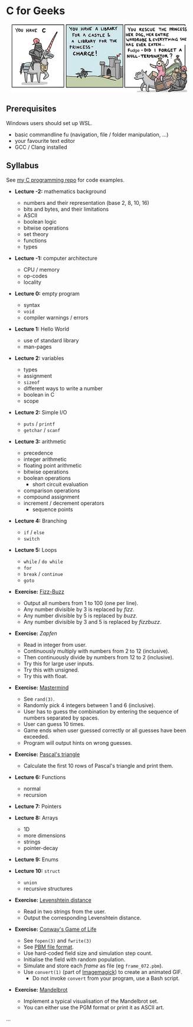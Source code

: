 # C for Geeks

<p align="center">
  <img alt="Banner" src="images/banner.png">
</p>

## Prerequisites

Windows users should set up WSL.

- basic commandline fu (navigation, file / folder manipulation, ...)
- your favourite text editor
- GCC / Clang installed

## Syllabus

See [my C programming repo](https://github.com/W4RH4WK/UIBK-703004-C-Programming) for code examples.

- **Lecture -2:** mathematics background
    - numbers and their representation (base 2, 8, 10, 16)
    - bits and bytes, and their limitations
    - ASCII
    - boolean logic
    - bitwise operations
    - set theory
    - functions
    - types

- **Lecture -1:** computer architecture
    - CPU / memory
    - op-codes
    - locality

- **Lecture 0:** empty program
    - syntax
    - `void`
    - compiler warnings / errors

- **Lecture 1:** Hello World
    - use of standard library
    - man-pages

- **Lecture 2:** variables
    - types
    - assignment
    - `sizeof`
    - different ways to write a number
    - boolean in C
    - scope

- **Lecture 2:** Simple I/O
    - `puts` / `printf`
    - `getchar` / `scanf`

- **Lecture 3:** arithmetic
    - precedence
    - integer arithmetic
    - floating point arithmetic
    - bitwise operations
    - boolean operations
        - short circuit evaluation
    - comparison operations
    - compound assignment
    - increment / decrement operators
        - sequence points

- **Lecture 4:** Branching
    - `if` / `else`
    - `switch`

- **Lecture 5:** Loops
    - `while` / `do while`
    - `for`
    - `break` / `continue`
    - `goto`

- **Exercise:** [Fizz-Buzz](https://en.wikipedia.org/wiki/Fizz_buzz)
    - Output all numbers from 1 to 100 (one per line).
    - Any number divisible by 3 is replaced by *fizz*.
    - Any number divisible by 5 is replaced by *buzz*.
    - Any number divisible by 3 and 5 is replaced by *fizzbuzz*.

- **Exercise:** *Zapfen*
    - Read in integer from user.
    - Continuously multiply with numbers from 2 to 12 (inclusive).
    - Then continuously divide by numbers from 12 to 2 (inclusive).
    - Try this for large user inputs.
    - Try this with unsigned.
    - Try this with float.

- **Exercise:** [Mastermind](https://en.wikipedia.org/wiki/Mastermind_(board_game))
    - See `rand(3)`.
    - Randomly pick 4 integers between 1 and 6 (inclusive).
    - User has to guess the combination by entering the sequence of numbers separated by spaces.
    - User can guess 10 times.
    - Game ends when user guessed correctly or all guesses have been exceeded.
    - Program will output hints on wrong guesses.

- **Exercise:** [Pascal's triangle](https://en.wikipedia.org/wiki/Pascal%27s_triangle)
    - Calculate the first 10 rows of Pascal's triangle and print them.

- **Lecture 6:** Functions
    - normal
    - recursion

- **Lecture 7:** Pointers

- **Lecture 8:** Arrays
    - 1D
    - more dimensions
    - strings
    - pointer-decay

- **Lecture 9:** Enums

- **Lecture 10:** `struct`
    - `union`
    - recursive structures

- **Exercise:** [Levenshtein distance](https://en.wikipedia.org/wiki/Levenshtein_distance)
    - Read in two strings from the user.
    - Output the corresponding Levenshtein distance.

- **Exercise:** [Conway's Game of Life](https://en.wikipedia.org/wiki/Conway%27s_Game_of_Life)
    - See `fopen(3)` and `fwrite(3)`
    - See [PBM file format](https://en.wikipedia.org/wiki/Netpbm_format#PBM_example).
    - Use hard-coded field size and simulation step count.
    - Initialise the field with random population.
    - Simulate and store each *frame* as file (eg `frame_072.pbm`).
    - Use `convert(1)` (part of [Imagemagick](https://packages.debian.org/stable/imagemagick)) to create an animated GIF.
        - Do not invoke `convert` from your program, use a Bash script.

- **Exercise:** [Mandelbrot](https://en.wikipedia.org/wiki/Mandelbrot_set)
    - Implement a typical visualisation of the Mandelbrot set.
    - You can either use the PGM format or print it as ASCII art.

...
